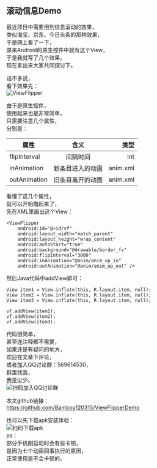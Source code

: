 ## 滚动信息Demo
  
最近项目中需要用到信息滚动的效果，  
类似淘宝、京东、今日头条的那种效果，  
于是网上看了一下，  
原来Android的原生控件中就有这个View，  
于是我就写了几个效果，    
现在拿出来大家共同探讨下。  
  
话不多说，  
看下效果先：  
![ViewFlipper](https://upload-images.jianshu.io/upload_images/6179866-c74264a89dab81a0.gif?imageMogr2/auto-orient/strip)

由于是原生控件，  
使用起来也是非常简单，  
只需要注意几个属性，  
分别是：  
  
| 属性           | 含义          | 类型      |
| ------------- |:-------------:| --------:|
| flipInterval  | 间隔时间       |       int |
| inAnimation   | 新条目进入的动画 | anim.xml |
| outAnimation  | 旧条目离开的动画 | anim.xml |
  
看懂了这几个属性，  
就可以开始撸起来了，  
先在XML里画出这个View：

```
<ViewFlipper
	android:id="@+id/vf"
	android:layout_width="match_parent"
	android:layout_height="wrap_content"
	android:autoStart="true"
	android:background="@drawable/border_fv"
	android:flipInterval="3000"
	android:inAnimation="@anim/anim_up_in"
	android:outAnimation="@anim/anim_up_out" />
```
  
然后Java代码中addView即可：

```
View item1 = View.inflate(this, R.layout.item, null);
View item2 = View.inflate(this, R.layout.item, null);
View item3 = View.inflate(this, R.layout.item, null);

vf.addView(item1);
vf.addView(item2);
vf.addView(item3);
```
  
代码很简单，  
甚至连注释都不需要，  
如果还是有疑问的地方，  
欢迎在文章下评论，  
或者加入QQ讨论群：569614530，  
群里找我，  
我是尘少。  
![扫码加入QQ讨论群](https://img-blog.csdnimg.cn/20190312095824708.jpg?x-oss-process=image/watermark,type_ZmFuZ3poZW5naGVpdGk,shadow_10,text_aHR0cHM6Ly9ibG9nLmNzZG4ubmV0L2JhbWJveV8=,size_16,color_FFFFFF,t_70)
  
本文github链接：  
https://github.com/Bamboy120315/ViewFlipperDemo  
  
也可以先下载apk安装体验：  
![扫码下载apk](https://upload-images.jianshu.io/upload_images/6179866-3878748b46711c58.png?imageMogr2/auto-orient/strip%7CimageView2/2/w/1240)  
ps：  
部分手机刚启动时会有些卡顿，  
是因为七个动画同事执行的原因，  
正常使用是不会卡顿的。  
